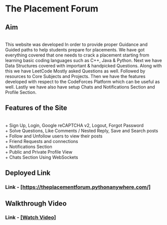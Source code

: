 <h1>The Placement Forum</h1>

<h2>Aim</h2><br>
This website was developed In order to provide proper Guidance and Guided paths to help students prepare for placements. We have got everything covered that one needs to crack a placement starting from learning basic coding languages such as C++, Java & Python. Next we have Data Structures covered with important & handpicked Questions. Along with this we have LeetCode Mostly asked Questions as well. Followed by resources to Core Subjects and Projects. Then we have the features developed with respect to the CodeForces Platform which can be useful as well. Lastly we have also have setup Chats and Notifications Section and Profile Section.
<br>
<h2>Features of the Site</h2><br>
+ Sign Up, Login, Google reCAPTCHA v2, Logout, Forgot Password<br>
+ Solve Questions, Like Comments / Nested Reply, Save and Search posts<br>
+ Follow and Unfollow users to view their posts<br>
+ Friend Requests and connections<br>
+ Notifications Section<br>
+ Public and Private Profile View<br>
+ Chats Section Using WebSockets<br>

<h2>Deployed Link</h2>
<h3>Link - <a href="https://theplacementforum.pythonanywhere.com/">[https://theplacementforum.pythonanywhere.com/]</a></h3>

<h2>Walkthrough Video</h2>
<h3>Link - <a href="https://www.youtube.com/watch?v=ybkOXEtp1u8&t">[Watch Video]</a></h3>

